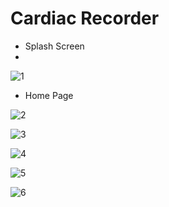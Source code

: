 # Cardiac Recorder

* Splash Screen
* 
![1](https://user-images.githubusercontent.com/86661703/181596979-659110cf-da82-4e79-9d17-dbe279a423ba.jpg)


* Home Page


![2](https://user-images.githubusercontent.com/86661703/181597220-daae0fe1-a20b-48ee-ad51-70a16df54277.jpg)



![3](https://user-images.githubusercontent.com/86661703/181597261-eb6d037e-86b5-4ac7-912b-ddbfc86ab61c.jpg)



![4](https://user-images.githubusercontent.com/86661703/181597284-d6ea35b1-e21e-4031-ae89-b3ef7e6a260b.jpg)



![5](https://user-images.githubusercontent.com/86661703/181597291-0bf9b5ad-3cca-4713-899a-3946dec39c16.jpg)



![6](https://user-images.githubusercontent.com/86661703/181597302-da83d443-6343-40cc-abf8-db45057f1baa.jpg)






